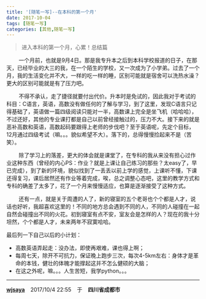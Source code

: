 ```yaml
---
title: '[随笔一写]--在本科的第一个月' 
date: 2017-10-04
tags: [随笔一写]
categories: [其他,随笔一写]
---
```


>进入本科的第一个月，心累！总结篇
<!--more-->

 

&ensp; &ensp;&ensp;&ensp;一个月前，也就是9月4日。那是我专升本之后到本科学校报道的日子，在那天，已经毕业的大三的我，在一个陌生的学校，又一次成为了小学弟。过去了一个月，我的生活变化并不大，一样的吃一样的睡，区别可能就是宿舍可以洗热水澡？更大的区别可能就是有了压力吧。

&ensp; &ensp;&ensp;&ensp;不得不承认，走了捷径就要付出代价。升本时是免试的，因此我对于考试的科目：C语言，英语，高数没有做任何的了解与学习，到了这里，发现C语言只记得基础了，英语做一篇四级阅读只能对一半，高数课上完全是坐飞机（哈哈哈），不过还好，其他的专业课打都是自己以前曾经接触过的，压力不大。接下来的就是恶补高数和英语，高数起码要跟得上老师的步伐吧？至于英语呢，先定个目标，12月通过四级考试（嘛。。。貌似希望不大）。落下的，总得慢慢捡起来不是（苦笑）。

&ensp; &ensp;&ensp;&ensp;除了学习上的落差，更大的体会就是课堂了，在专科的我从来没有担心过作业这种东西（曾经的内心PS：作业？就是上课让自己练习的那些？太easy了，早已完成），到了新的环境，貌似找到了一丢丢以前上学的感觉，上课听不懂，下课还得复习，课后居然还有作业等着完成，唉，总之调整心态吧，这里的教学方式和专科的确差了太多了，花了一个月来慢慢适应，也算是逐渐接受了这种方式。

&ensp; &ensp;&ensp;&ensp;还有一点，就是关于周遭的人了，新的寝室的五个老哥也个个都是人才，说话也好听，我超喜欢这里的！不同的地方总会遇到不同的人，不同的人碰撞在一起自然会碰撞出不同的火花。初到寝室有点不安，室友会是怎样的人？现在的我十分坦然，个个都是人才，未来两年不寂寞哈哈。

最后列一下自己以后的小计划：

- 高数英语弄起走：没办法，即使再艰难，课也得上啊；
- 每周七天，除开不可抗力，保证晚上跑步三次，每次4-5km左右：身体才是革命的本钱，健壮的体魄才能撑起这并不怎么健硕的大脑；
- 在这之外呢，嘛。。。人生苦短，我学python。。。

----------
<b><a href="https://wjsaya.github.io">wjsaya</a></b>  &ensp;  2017/10/4 22:55  &ensp;  于  &ensp;  <b>四川省成都市</b>


